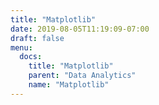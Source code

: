```yaml
---
title: "Matplotlib"
date: 2019-08-05T11:19:09-07:00
draft: false
menu:
  docs:
    title: "Matplotlib"
    parent: "Data Analytics"
    name: "Matplotlib"
---
```

